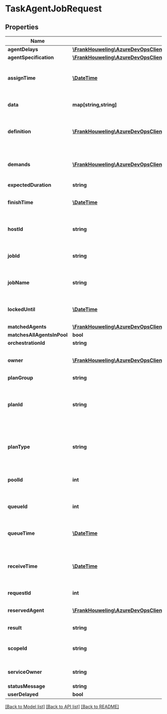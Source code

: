# TaskAgentJobRequest

## Properties
Name | Type | Description | Notes
------------ | ------------- | ------------- | -------------
**agentDelays** | [**\FrankHouweling\AzureDevOpsClient\DistributedTask\Model\TaskAgentDelaySource[]**](TaskAgentDelaySource.md) |  | [optional] 
**agentSpecification** | [**\FrankHouweling\AzureDevOpsClient\DistributedTask\Model\JObject**](JObject.md) |  | [optional] 
**assignTime** | [**\DateTime**](\DateTime.md) | The date/time this request was assigned. | [optional] 
**data** | **map[string,string]** | Additional data about the request. | [optional] 
**definition** | [**\FrankHouweling\AzureDevOpsClient\DistributedTask\Model\TaskOrchestrationOwner**](TaskOrchestrationOwner.md) | The pipeline definition associated with this request | [optional] 
**demands** | [**\FrankHouweling\AzureDevOpsClient\DistributedTask\Model\Demand[]**](Demand.md) | A list of demands required to fulfill this request. | [optional] 
**expectedDuration** | **string** |  | [optional] 
**finishTime** | [**\DateTime**](\DateTime.md) | The date/time this request was finished. | [optional] 
**hostId** | **string** | The host which triggered this request. | [optional] 
**jobId** | **string** | ID of the job resulting from this request. | [optional] 
**jobName** | **string** | Name of the job resulting from this request. | [optional] 
**lockedUntil** | [**\DateTime**](\DateTime.md) | The deadline for the agent to renew the lock. | [optional] 
**matchedAgents** | [**\FrankHouweling\AzureDevOpsClient\DistributedTask\Model\TaskAgentReference[]**](TaskAgentReference.md) |  | [optional] 
**matchesAllAgentsInPool** | **bool** |  | [optional] 
**orchestrationId** | **string** |  | [optional] 
**owner** | [**\FrankHouweling\AzureDevOpsClient\DistributedTask\Model\TaskOrchestrationOwner**](TaskOrchestrationOwner.md) | The pipeline associated with this request | [optional] 
**planGroup** | **string** |  | [optional] 
**planId** | **string** | Internal ID for the orchestration plan connected with this request. | [optional] 
**planType** | **string** | Internal detail representing the type of orchestration plan. | [optional] 
**poolId** | **int** | The ID of the pool this request targets | [optional] 
**queueId** | **int** | The ID of the queue this request targets | [optional] 
**queueTime** | [**\DateTime**](\DateTime.md) | The date/time this request was queued. | [optional] 
**receiveTime** | [**\DateTime**](\DateTime.md) | The date/time this request was receieved by an agent. | [optional] 
**requestId** | **int** | ID of the request. | [optional] 
**reservedAgent** | [**\FrankHouweling\AzureDevOpsClient\DistributedTask\Model\TaskAgentReference**](TaskAgentReference.md) | The agent allocated for this request. | [optional] 
**result** | **string** | The result of this request. | [optional] 
**scopeId** | **string** | Scope of the pipeline; matches the project ID. | [optional] 
**serviceOwner** | **string** | The service which owns this request. | [optional] 
**statusMessage** | **string** |  | [optional] 
**userDelayed** | **bool** |  | [optional] 

[[Back to Model list]](../README.md#documentation-for-models) [[Back to API list]](../README.md#documentation-for-api-endpoints) [[Back to README]](../README.md)


